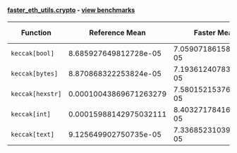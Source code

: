 #### [faster_eth_utils.crypto](https://github.com/BobTheBuidler/faster-eth-utils/blob/master/faster_eth_utils/crypto.py) - [view benchmarks](https://github.com/BobTheBuidler/faster-eth-utils/blob/master/benchmarks/test_crypto_benchmarks.py)

| Function | Reference Mean | Faster Mean | % Change | Speedup (%) | x Faster | Faster |
|----------|---------------|-------------|----------|-------------|----------|--------|
| `keccak[bool]` | 8.685927649812728e-05 | 7.059071861583935e-05 | 18.73% | 23.05% | 1.23x | ✅ |
| `keccak[bytes]` | 8.870868322253824e-05 | 7.193612407832365e-05 | 18.91% | 23.32% | 1.23x | ✅ |
| `keccak[hexstr]` | 0.00010043869671263279 | 7.580152153769072e-05 | 24.53% | 32.50% | 1.33x | ✅ |
| `keccak[int]` | 0.00015988142975032111 | 8.403271784160017e-05 | 47.44% | 90.26% | 1.90x | ✅ |
| `keccak[text]` | 9.125649902750735e-05 | 7.336852310395197e-05 | 19.60% | 24.38% | 1.24x | ✅ |
